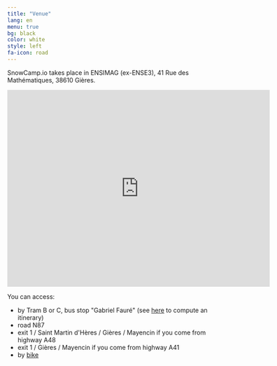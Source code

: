 ```yaml
---
title: "Venue"
lang: en
menu: true
bg: black
color: white
style: left
fa-icon: road
---
```


SnowCamp.io takes place in ENSIMAG (ex-ENSE3), 41 Rue des Mathématiques, 38610 Gières.

<p><iframe src="https://www.google.com/maps/embed?pb=!1m18!1m12!1m3!1d5623.435886999922!2d5.761844833213414!3d45.19280557909882!2m3!1f0!2f0!3f0!3m2!1i1024!2i768!4f13.1!3m3!1m2!1s0x0%3A0x0!2zNDXCsDExJzM0LjEiTiA1wrA0NSc1OC40IkU!5e0!3m2!1sen!2sfr!4v1449853214888" width="600" height="450" frameborder="0" style="border:0" allowfullscreen></iframe></p>

You can access:

- by Tram B or C, bus stop "Gabriel Fauré" (see [here](http://www.tag.fr/87-itineraire.htm) to compute an itinerary)
- road N87
- exit 1 / Saint Martin d'Hères / Gières / Mayencin if you come from highway A48
- exit 1 / Gières / Mayencin if you come from highway A41
- by [bike](http://www.metromobilite.fr/velo.html)
